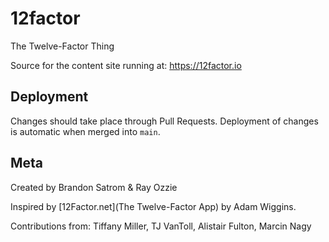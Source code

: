 # 12factor
The Twelve-Factor Thing

Source for the content site running at: https://12factor.io

## Deployment

Changes should take place through Pull Requests. Deployment of changes is automatic when merged into `main`.

## Meta

Created by Brandon Satrom & Ray Ozzie

Inspired by [12Factor.net](The Twelve-Factor App) by Adam Wiggins.

Contributions from: Tiffany Miller, TJ VanToll, Alistair Fulton, Marcin Nagy